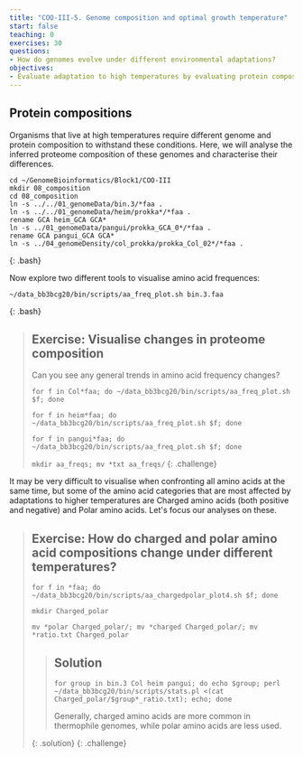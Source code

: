 ```yaml
---
title: "COO-III-5. Genome composition and optimal growth temperature"
start: false
teaching: 0
exercises: 30
questions:
- How do genomes evolve under different environmental adaptations?
objectives:
- Evaluate adaptation to high temperatures by evaluating protein composition 
---
```




## Protein compositions

Organisms that live at high temperatures require different genome and protein composition to withstand these conditions. Here, we will
analyse the inferred proteome composition of these genomes and characterise their differences.

~~~
cd ~/GenomeBioinformatics/Block1/COO-III
mkdir 08_composition
cd 08_composition
ln -s ../../01_genomeData/bin.3/*faa .
ln -s ../../01_genomeData/heim/prokka*/*faa .
rename GCA heim_GCA GCA*
ln -s ../01_genomeData/pangui/prokka_GCA_0*/*faa .
rename GCA pangui_GCA GCA*
ln -s ../04_genomeDensity/col_prokka/prokka_Col_02*/*faa .
~~~
{: .bash}

Now explore two different tools to visualise amino acid frequences:
~~~
~/data_bb3bcg20/bin/scripts/aa_freq_plot.sh bin.3.faa
~~~
{: .bash}

> ## Exercise: Visualise changes in proteome composition
>
> Can you see any general trends in amino acid frequency changes?
>
> `for f in Col*faa; do ~/data_bb3bcg20/bin/scripts/aa_freq_plot.sh $f; done`
>
> `for f in heim*faa; do ~/data_bb3bcg20/bin/scripts/aa_freq_plot.sh $f; done`
>
> `for f in pangui*faa; do ~/data_bb3bcg20/bin/scripts/aa_freq_plot.sh $f; done`
>
> `mkdir aa_freqs; mv *txt aa_freqs/`
{: .challenge}

It may be very difficult to visualise when confronting all amino acids at the same time, but some of the amino acid categories 
that are most affected by adaptations to higher temperatures are Charged amino acids (both positive and negative) and Polar
amino acids. Let's focus our analyses on these.

> ## Exercise: How do charged and polar amino acid compositions change under different temperatures?
>
> `for f in *faa; do ~/data_bb3bcg20/bin/scripts/aa_chargedpolar_plot4.sh $f; done`
>
> `mkdir Charged_polar`
>
> `mv *polar Charged_polar/; mv *charged Charged_polar/; mv *ratio.txt Charged_polar`
> 
>> ## Solution
>>
>> `for group in bin.3 Col heim pangui; do echo $group; perl ~/data_bb3bcg20/bin/scripts/stats.pl <(cat Charged_polar/$group*_ratio.txt); echo; done`
>>
>> Generally, charged amino acids are more common in thermophile genomes, while polar amino acids are less used.
>> 
> {: .solution}
{: .challenge}


